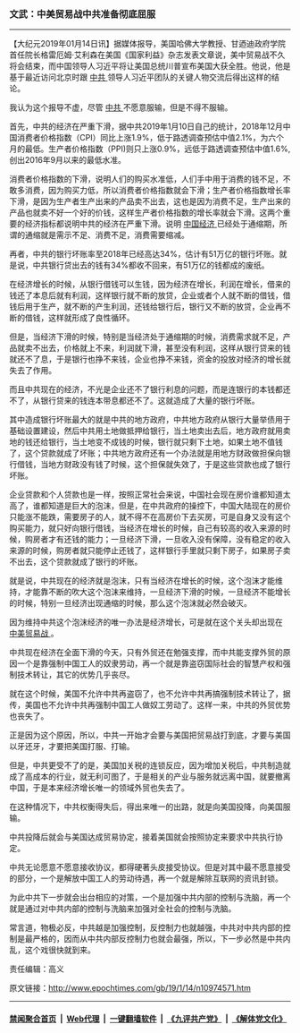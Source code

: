 ### 文武：中美贸易战中共准备彻底屈服
------------------------

<p>
 【大纪元2019年01月14日讯】据媒体报导，美国哈佛大学教授、甘迺迪政府学院首任院长格雷厄姆‧艾利森在美国《国家利益》杂志发表文章说，美中贸易战不久将会结束，而中国领导人习近平将让美国总统川普宣布美国大获全胜。他说，他是基于最近访问北京时跟
 <a href="http://www.epochtimes.com/gb/tag/%E4%B8%AD%E5%85%B1.html">
  中共
 </a>
 领导人习近平团队的关键人物交流后得出这样的结论。
</p>
<p>
 我认为这个报导不虚，尽管
 <a href="http://www.epochtimes.com/gb/tag/%E4%B8%AD%E5%85%B1.html">
  中共
 </a>
 不愿意服输，但是不得不服输。
</p>
<p>
 首先，中共的经济在严重下滑，据中共2019年1月10日自己的统计，2018年12月中国消费者价格指数（CPI）同比上涨1.9%，低于路透调查预估中值2.1%，为六个月的最低。生产者价格指数（PPI)则只上涨0.9%，远低于路透调查预估中值1.6%,创出2016年9月以来的最低水准。
</p>
<p>
 消费者价格指数的下滑，说明人们的购买水准低，人们手中用于消费的钱不足，不敢多消费，因为购买力低，所以消费者价格指数就会下滑；生产者价格指数增长率下滑，是因为生产者生产出来的产品卖不出去，这也是因为消费不足，生产出来的产品也就卖不好一个好的价钱，这样生产者价格指数的增长率就会下滑。这两个重要的经济指标都说明中共的经济在严重下滑。说明
 <a href="http://www.epochtimes.com/gb/tag/%E4%B8%AD%E5%9B%BD%E7%BB%8F%E6%B5%8E.html">
  中国经济
 </a>
 已经处于通缩期，所谓的通缩就是需示不足、消费不足，消费需要缩减。
</p>
<p>
 再者，中共的银行坏账率至2018年已经高达34%，估计有51万亿的银行坏账。就是说，中共银行贷出去的钱有34%都收不回来，有51万亿的钱都成的废纸。
</p>
<p>
 在经济增长的时候，从银行借钱可以生钱，因为经济在增长，利润在增长，借来的钱还了本息后就有利润，这样银行就不断的放贷，企业或者个人就不断的借钱，借钱后用于生产，就不断的产生利润，还钱给银行后，银行又不断的放贷，企业再不断的借钱，这样就形成了良性循环。
</p>
<p>
 但是，当经济下滑的时候，特别是当经济处于通缩期的时候，消费需求就不足，产品就卖不出去，价格就上不来，利润就下滑，甚至没有利润，这样从银行贷来的钱就还不了息，于是银行也挣不来钱，企业也挣不来钱，资金的投放对经济的增长就失去了作用。
</p>
<p>
 而且中共现在的经济，不光是企业还不了银行利息的问题，而是连银行的本钱都还不了，从银行贷来的钱连本带息都还不了。这就造成了大量的银行坏账。
</p>
<p>
 其中造成银行坏账最大的就是中共的地方政府，中共地方政府从银行大量举债用于基础设置建设，然后中共用土地做抵押给银行，当土地卖出去后，地方政府就用卖地的钱还给银行，当土地变不成钱的时候，银行就只剩下土地，如果土地不值钱了，这个贷款就成了坏账；中共地方政府还有一个办法就是用地方财政做担保向银行借钱，当地方财政没有钱了时候，这个担保就失效了，于是这些贷款也成了银行坏账。
</p>
<p>
 企业贷款和个人贷款也是一样，按照正常社会来说，中国社会现在房价谁都知道太高了，谁都知道是巨大的泡沫，但是，在中共政府的操控下，中国大陆现在的房价只能涨不能跌，需要房子的人，就不得不在高房价下去买房，可是自身又没有这个购买能力，就只好向银行借钱，当经济在增长的时候，自己有较高的收入来源的时候，购房者才有还钱的能力；一旦经济下滑，一旦收入没有保障，没有稳定的收入来源的时候，购房者就只能停止还钱了，这样银行手里就只剩下房子，如果房子卖不出去，这个贷款就成了银行的坏账。
</p>
<p>
 就是说，中共现在的经济就是泡沫，只有当经济在增长的时候，这个泡沫才能维持，才能靠不断的吹大这个泡沫来维持，一旦经济下滑的时候，一旦经济不能增长的时候，特别一旦经济出现通缩的时候，那么这个泡沫就必然会破灭。
</p>
<p>
 因为维持中共这个泡沫经济的唯一办法是经济增长，可是就在这个关头却出现在
 <a href="http://www.epochtimes.com/gb/tag/%E4%B8%AD%E7%BE%8E%E8%B4%B8%E6%98%93%E6%88%98.html">
  中美贸易战
 </a>
 。
</p>
<p>
 中共现在经济在全面下滑的今天，只有外贸还在勉强支撑，而中共能支撑外贸的原因一个是靠强制中国工人的奴隶劳动，再一个就是靠盗窃国际社会的智慧产权和强制技术转让，其它的优势几乎丧尽。
</p>
<p>
 就在这个时候，美国不允许中共再盗窃了，也不允许中共再搞强制技术转让了，据传，美国也不允许中共再强制中国工人做奴工劳动了。这样一来，中共的外贸优势也丧失了。
</p>
<p>
 正是因为这个原因，所以，中共一开始才会要与美国把贸易战打到底，才要与美国以牙还牙，才要把美国打服、打输。
</p>
<p>
 但是，中共更受不了的是，美国加关税的连锁反应，因为增加关税后，中共制造就成了高成本的行业，就无利可图了，于是相关的产业与服务就远离中国，就要撤离中国，于是本来经济增长唯一的领域外贸也失去了。
</p>
<p>
 在这种情况下，中共权衡得失后，得出来唯一的出路，就是向美国投降，向美国服输。
</p>
<p>
 中共投降后就会与美国达成贸易协定，接着美国就会按照协定来要求中共执行协定。
</p>
<p>
 中共无论愿意不愿意接收协议，都得硬著头皮接受协议。但是对其中最不愿意接受的部分，一个是解放中国工人的劳动待遇，再一个就是解除互联网的资讯封锁。
</p>
<p>
 为此中共下一步就会出台相应的对策，一个是加强中共内部的控制与洗脑，再一个就是通过对中共内部的控制与洗脑来加强对全社会的控制与洗脑。
</p>
<p>
 常言道，物极必反，中共越是加强控制，反控制力也就越强，中共对中共内部的控制是最严格的，因而从中共内部反控制力也就会最强，所以，下一步必然是中共内乱，这个戏很快就到来。
</p>
<p>
 责任编辑：高义
</p>

原文链接：http://www.epochtimes.com/gb/19/1/14/n10974571.htm


------------------------
#### [禁闻聚合首页](https://github.com/gfw-breaker/banned-news/blob/master/README.md) &nbsp;|&nbsp; [Web代理](https://github.com/gfw-breaker/open-proxy/blob/master/README.md) &nbsp;|&nbsp; [一键翻墙软件](https://github.com/gfw-breaker/nogfw/blob/master/README.md) &nbsp;|&nbsp; [《九评共产党》](https://github.com/gfw-breaker/9ping.md/blob/master/README.md#九评之一评共产党是什么) &nbsp;|&nbsp; [《解体党文化》](https://github.com/gfw-breaker/jtdwh.md/blob/master/README.md#绪论)